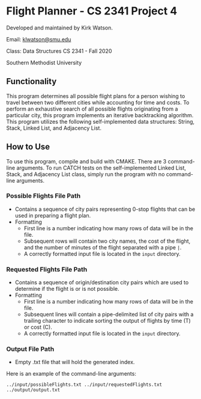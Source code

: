 # Flight Planner - CS 2341 Project 4

Developed and maintained by Kirk Watson.

Email: klwatson@smu.edu

Class: Data Structures CS 2341 - Fall 2020

Southern Methodist University

## Functionality

This program determines all possible flight plans for a person wishing to travel between two different cities while accounting for time and costs.
To perform an exhaustive search of all possible flights originating from a particular city, this program implements an iterative backtracking algorithm.
This program utilizes the following self-implemented data structures: String, Stack, Linked List, and Adjacency List.

## How to Use

To use this program, compile and build with CMAKE. There are 3 command-line arguments.
To run CATCH tests on the self-implemented Linked List, Stack, and Adjacency List class, simply run the program with no command-line arguments.

### Possible Flights File Path

* Contains a sequence of city pairs representing  0-stop flights that can be used in preparing a flight plan.
* Formatting
    * First line is a number indicating how many rows of data will be in the file.
    * Subsequent rows will contain two city names, the cost of the flight, and the number of minutes of the flight separated with a pipe `|`.
    * A correctly formatted input file is located in the `input` directory.

### Requested Flights File Path

* Contains a sequence of origin/destination city pairs which are used to determine if the flight is or is not possible.
* Formatting
  * First line is a number indicating how many rows of data will be in the file.
  * Subsequent lines will contain a pipe-delimited list of city pairs with a trailing character to indicate sorting the output of flights by time (T) or cost (C).
  * A correctly formatted input file is located in the `input` directory.

### Output File Path

* Empty .txt file that will hold the generated index.

Here is an example of the command-line arguments:

`../input/possibleFlights.txt ../input/requestedFlights.txt ../output/output.txt`